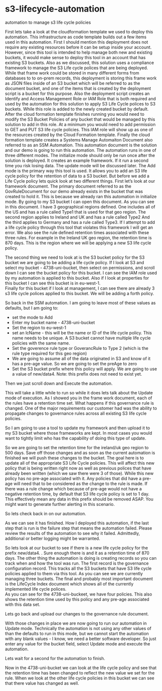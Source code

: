 # s3-lifecycle-automation
automation to manage s3 life cycle policies

First lets take a look at the cloudformation template we used to deploy this automation.  This infrastructure as code template builds out a few items used in this automation.
First I should mention this deployment does not require any existing resources before it can be setup inside your account.  However, since this tool is intended to help manage both new and existing buckets, it would make sense to deploy this tool in an account that has existing S3 buckets.
Also as we discussed, this solution uses a compliance framework to manage the S3 Life cycle polices that are being deployed.  While that frame work could be stored in many different forms from databases to to on-prem records, this deployment is storing this frame work as JSON files inside of an S3 bucket which will be referred to as the document bucket, and one of the items that is created by the deployment script is a bucket for this purpose.
Also the deployment script creates an Identify and Access Management Role or IAM Role that is both required and used by the automation for this solution to apply S3 Life Cycle polices to S3 buckets.  While this role is added to the newly created bucket by default.  After the cloud formation template finishes running you would need to modify the S3 Bucket Policies of any bucket that would be managed by this solution to add in this role.  At a minimum you would need to add permission to GET and PUT S3 life cycle policies.  This IAM role will show up as one of the resources created by the Cloud Formation template.
Finally  the cloud formation template creates a Systems Manage Automaiton Document also referred to as an SSM Automation.  This automation document is the solution and our demo is going to run this automation.
The automation runs in one of three different modes.  The initialize mode should only be run once after the solution is deployed.  It creates an example framework. If it run a second time you risk losing data.
The update  mode will be discussed later.
The Add mode is the primary way this tool is used. It allows you to add an S3 life cycle policy for the retention of data to a S3 bucket.
But before we add a Life Cycle policy lets quick look at two different things.  First let’s look at our framework document.  The primary document referred to as the GovRuleDocument for our demo already exists in the bucket that was created to hold it.  This is because we already ran this automation in initialize mode.
By going to my S3 bucket I can open this document.
As you can see in this document.  I have 3 geographical regions defined.  One includes all of the US and has a rule called Type1 that is used for that geo region.
The second region applies to Ireland and UK and has a rule called Type2
And the third applies to Germany and has a rule called Type3.
If I attempt to add a life cycle policy through this tool that violates this framework I will get an error.
We also see the rule defined retention times associated with these three rules.  For example in the Ireland UK geo region, the retention time is 870 days.  This is the region where we will be applying a new S3 life cycle policy.

The second thing we need to look at is the S3 bucket policy for the S3 bucket we are going to be adding a life cycle policy.
If I look at S3 and select my bucket - 4738-uni-bucket, then select on permissions, and scroll down I can see the bucket policy for this bucket.  I can see the IAM role used by my automation is applied to this bucket.
Also if I look at properties for this bucket I can see this bucket is in eu-west-1.  
Finally for this bucket if I look at management, I can see there are already 3 s3 life cycle polices applied to this bucket.  We will be adding a forth policy.

So back in the SSM automation.  I am going to leave most of these values as defaults, but I am going to:

* set the mode to Add
* Enter my bucket name - 4738-uni-bucket
* Set the region to eu-west-1
* set an lcName - this will be the name or ID of the life cycle policy.  This name needs to be unique.  A S3 bucket cannot have multiple life cycle policies with the same name.
* Set the goverence rule type or GoverancRule to Type 2 (which is the rule type required for this geo region)
* We are going to assume all of the data originated in S3 and know of it has a pre-age value.  So we are going to set the preAge to zero
* Set the S3 bucket prefix where this policy will apply.  We are going to use a value of new/data4.  Note:  this prefix does not need to exist yet.

Then we just scroll down and Execute the automation.

This will take a little while to run so while it does lets talk about the Update mode of execution.
As I showed you in the frame work document, each of the rules have a retention time set.  What happens if this governance rule is changed.  One of the major requirements our customer had was the ability to propagate changes to governance rules across all existing S3 life cycle policies.

So I am going to use a tool to update my framework and then upload it to my S3 bucket where those frameworks are kept.  In most cases you would want to tightly limit who has the capability of doing this type of update.

So we are going to set the retention time for the ireland/uk geo region to 500 days.  Save off those changes and as soon as the current automation is finished we will push these changes to the bucket.  The goal here is to update all of the appropriate S3 Life Cycle policies.  This will affect this new policy that is being written right now as well as previous polices that have already been written (which we saw there were 3 of those).  While this new policy has no pre-age associated with it.  Any policies that did have a pre-age will need that to be considered as the change to the rule is made.  If there was a rule change which because of pre-age would not have a negative retention time, by default that S3 life cycle policy is set to 1 day.  This effectively mean any data in this prefix should be removed ASAP.  You might want to generate further alerting in this scenario.

So lets check back in on our automation.

As we can see it has finished.  How I deployed this automation, if the last step that is run is the failure step that means the automation failed.  Please review the results of the automation to see why it failed.  Admittedly, additional or better logging might be warranted.

So lets look at our bucket to see if there is a new life cycle policy for the prefix new/data4.
<wait>. Sure enough there is and it as a retention time of 870 days.
The other thing the automation is doing is creating records so you can track when and how the tool was run.
The first record is the governance configuration record.  This tracks all the S3 buckets that have S3 life cycle policies applied to them via this tool.
As you can see we are currently managing three buckets.
The final and probably most important document is the LifeCycle Index document which shows all of the currently implemented life cycle polices.  
As you can see for the 4738-uni-buckeet, we have four policies.  This also shows the retention time used by this policy and any pre-age associated with this data set.

Lets go back and upload our changes to the governance rule document.

With those changes in place we are now going to run our automation in Update mode.  Technically the automation is not using any other values of than the defaults to run in this mode, but we cannot start the automation with any blank values - I know, we need a better software developer.  So just enter any value for the bucket field, select Update mode and execute the automation.  

Lets wait for a second for the automation to finish.

Now in the 4738-uni-bucket we can look at the life cycle policy and see that the retention time has been changed to reflect the new value we set for the rule.  When we look at the other life cycle policies in this bucket we can see that there value has changed as well.
